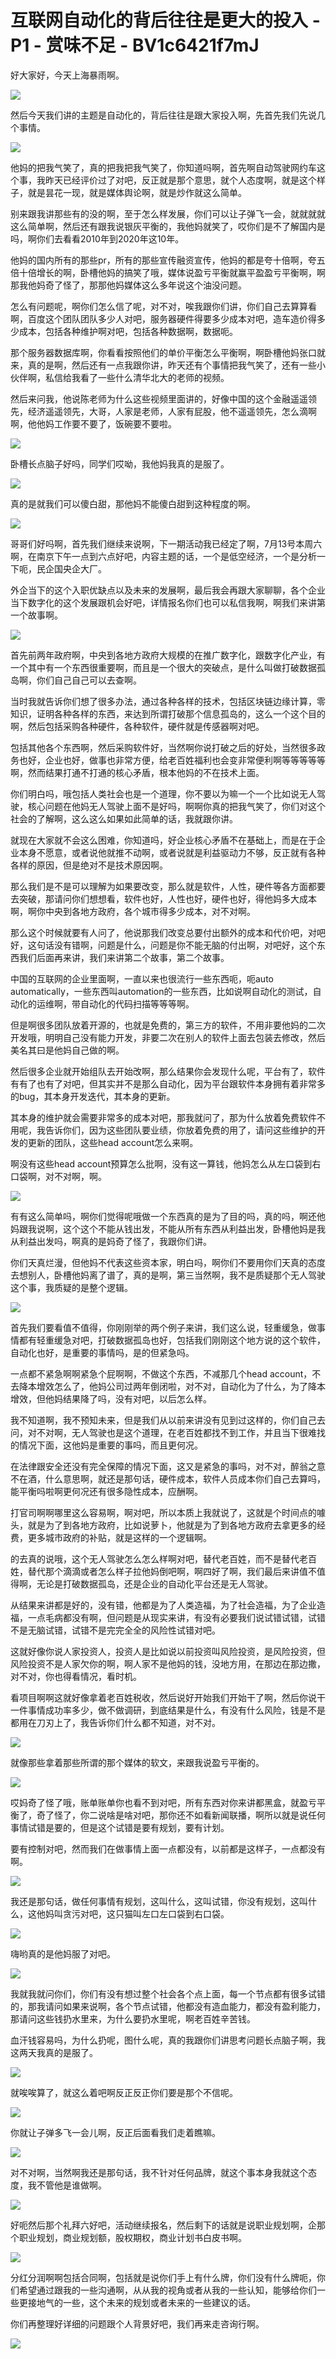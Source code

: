 # 互联网自动化的背后往往是更大的投入 - P1 - 赏味不足 - BV1c6421f7mJ

好大家好，今天上海暴雨啊。

![](img/406d86f39220793c08842d52ce4e226f_1.png)

然后今天我们讲的主题是自动化的，背后往往是跟大家投入啊，先首先我们先说几个事情。

![](img/406d86f39220793c08842d52ce4e226f_3.png)

他妈的把我气笑了，真的把我把我气笑了，你知道吗啊，首先啊自动驾驶网约车这个事，我昨天已经评价过了对吧，反正就是那个意思，就个人态度啊，就是这个样子，就是昙花一现，就是媒体舆论啊，就是炒作就这么简单。

别来跟我讲那些有的没的啊，至于怎么样发展，你们可以让子弹飞一会，就就就就这么简单啊，然后还有跟我说银灰平衡的，我他妈就笑了，哎你们是不了解国内是吗，啊你们去看看2010年到2020年这10年。

他妈的国内所有的那些pr，所有的那些宣传融资宣传，他妈的都是夸十倍啊，夸五倍十倍增长的啊，卧槽他妈的搞笑了哦，媒体说盈亏平衡就赢平盈盈亏平衡啊，啊那我他妈奇了怪了，那那他妈媒体这么多年说这个油没问题。

怎么有问题呢，啊你们怎么信了呢，对不对，唉我跟你们讲，你们自己去算算看啊，百度这个团队团队多少人对吧，服务器硬件得要多少成本对吧，造车造价得多少成本，包括各种维护啊对吧，包括各种数据啊，数据呃。

那个服务器数据库啊，你看看按照他们的单价平衡怎么平衡啊，啊卧槽他妈张口就来，真的是啊，然后还有一点我跟你讲，昨天还有个事情把我气笑了，还有一些小伙伴啊，私信给我看了一些什么清华北大的老师的视频。

然后来问我，他说陈老师为什么这些视频里面讲的，好像中国的这个金融遥遥领先，经济遥遥领先，大哥，人家是老师，人家有屁股，他不遥遥领先，怎么滴啊啊，他他妈工作要不要了，饭碗要不要啦。



![](img/406d86f39220793c08842d52ce4e226f_5.png)

卧槽长点脑子好吗，同学们哎呦，我他妈我真的是服了。

![](img/406d86f39220793c08842d52ce4e226f_7.png)

真的是就我们可以傻白甜，那他妈不能傻白甜到这种程度的啊。

![](img/406d86f39220793c08842d52ce4e226f_9.png)

哥哥们好吗啊，首先我们继续来说啊，下一期活动我已经定了啊，7月13号本周六啊，在南京下午一点到六点好吧，内容主题的话，一个是低空经济，一个是分析一下呃，民企国央企大厂。

外企当下的这个入职优缺点以及未来的发展啊，最后我会再跟大家聊聊，各个企业当下数字化的这个发展跟机会好吧，详情报名你们也可以私信我啊，啊我们来讲第一个故事啊。



![](img/406d86f39220793c08842d52ce4e226f_11.png)

首先前两年政府啊，中央到各地方政府大规模的在推广数字化，跟数字化产业，有一个其中有一个东西很重要啊，而且是一个很大的突破点，是什么叫做打破数据孤岛啊，你们自己自己可以去查啊。

当时我就告诉你们想了很多办法，通过各种各样的技术，包括区块链边缘计算，零知识，证明各种各样的东西，来达到所谓打破那个信息孤岛的，这么一个这个目的啊，然后包括采购各种硬件，各种软件，硬件就是传感器啊对吧。

包括其他各个东西啊，然后采购软件好，当然啊你说打破之后的好处，当然很多政务也好，企业也好，做事也非常方便，给老百姓福利也会变非常便利啊等等等等等啊，然而结果打通不打通的核心矛盾，根本他妈的不在技术上面。

你们明白吗，哦包括人类社会也是一个道理，你不要以为嘛一个一个比如说无人驾驶，核心问题在他妈无人驾驶上面不是好吗，啊啊你真的把我气笑了，你们对这个社会的了解啊，这么这么如果如此简单的话，我就跟你讲。

就现在大家就不会这么困难，你知道吗，好企业核心矛盾不在基础上，而是在于企业本身不愿意，或者说他就推不动啊，或者说就是利益驱动力不够，反正就有各种各样的原因，但是绝对不是技术原因啊。

那么我们是不是可以理解为如果要改变，那么就是软件，人性，硬件等各方面都要去突破，那请问你们想想看，软件也好，人性也好，硬件也好，得他妈多大成本啊，啊你中央到各地方政府，各个城市得多少成本，对不对啊。

那么这个时候就要有人问了，他说那我们改变总要付出额外的成本和代价吧，对吧好，这句话没有错啊，问题是什么，问题是你不能无脑的付出啊，对吧好，这个东西我们后面再来讲，我们来讲第二个故事，第二个故事。

中国的互联网的企业里面啊，一直以来也很流行一些东西呃，呃auto automatically，一些东西叫automation的一些东西，比如说啊自动化的测试，自动化的运维啊，带自动化的代码扫描等等等啊。

但是啊很多团队放着开源的，也就是免费的，第三方的软件，不用非要他妈的二次开发哦，明明自己没有能力开发，非要二次在别人的软件上面去包装去修改，然后美名其曰是他妈自己做的啊。

然后很多企业就开始组队去开始改啊，那么结果你会发现什么呢，平台有了，软件有有了也有了对吧，但其实并不是那么自动化，因为平台跟软件本身拥有着非常多的bug，其本身开发迭代，其本身的更新。

其本身的维护就会需要非常多的成本对吧，那我就问了，那为什么放着免费软件不用呢，我告诉你们，因为这些团队要业绩，你放着免费的用了，请问这些维护的开发的更新的团队，这些head account怎么来啊。

啊没有这些head account预算怎么批啊，没有这一算钱，他妈怎么从左口袋到右口袋啊，对不对啊，啊。



![](img/406d86f39220793c08842d52ce4e226f_13.png)

有有这么简单吗，啊你们觉得呢哦做一个东西真的是为了目的吗，真的吗，啊还他妈跟我说啊，这个这个不能从钱出发，不能从所有东西从利益出发，卧槽他妈是我从利益出发吗，啊真的是妈奇了怪了，我跟你们讲。

你们天真烂漫，但他妈不代表这些资本家，明白吗，啊你们不要用你们天真的态度去想别人，卧槽他妈离了谱了，真的是啊，第三当然啊，我不是质疑那个无人驾驶这个事，我质疑的是整个逻辑。



![](img/406d86f39220793c08842d52ce4e226f_15.png)

首先我们要看值不值得，你刚刚举的两个例子来讲，我们这么说，轻重缓急，做事情都有轻重缓急对吧，打破数据孤岛也好，包括我们刚刚这个地方说的这个软件，自动化也好，是重要的事情吗，是的但紧急吗。

一点都不紧急啊啊紧急个屁啊啊，不做这个东西，不减那几个head account，不去降本增效怎么了，他妈公司过两年倒闭啦，对不对，自动化为了什么，为了降本增效，但他妈结果降了吗，没有对吧，以后怎么样。

我不知道啊，我不预知未来，但是我们从以前来讲没有见到过这样的，你们自己去问，对不对啊，无人驾驶也是这个道理，在老百姓都找不到工作，并且当下很难找的情况下面，这他妈是重要的事吗，而且更何况。

在法律跟安全还没有完全保障的情况下面，这又是紧急的事吗，对不对，醉翁之意不在酒，什么意思啊，就还是那句话，硬件成本，软件人员成本你们自己去算吗，能平衡吗啦啊更何况还有很多隐性成本，应酬啊。

打官司啊啊哪里这么容易啊，啊对吧，所以本质上我就说了，这就是个时间点的噱头，就是为了到各地方政府，比如说萝卜，他就是为了到各地方政府去拿更多的经费，更多城市政府的补贴，就是这样的一个逻辑啊。

的去真的说哦，这个无人驾驶怎么怎么样啊对吧，替代老百姓，而不是替代老百姓，替代那个滴滴或者怎么样子拉他妈倒吧啊，啊四好了啊，我们最后来讲值不值得啊，无论是打破数据孤岛，还是企业的自动化平台还是无人驾驶。

从结果来讲都是好的，没有错，他都是为了人类造福，为了社会造福，为了企业造福，一点毛病都没有啊，但问题是从现实来讲，有没有必要我们说试错试错，试错不是无脑试错，试错不是完完全全的风险性试错对吧。

这就好像你说人家投资人，投资人是比如说以前投资叫风险投资，是风险投资，但风险投资不是人家欠你的啊，啊人家不是他妈的钱，没地方用，在那边在那边撒，对不对，你也得看情况，看时机。

看项目啊啊这就好像拿着老百姓税收，然后说好开始我们开始干了啊，然后你说干一件事情成功率多少，做不做调研，到底结果是什么，有没有什么风险，钱是不是都用在刀刃上了，我告诉你们什么都不知道，对不对。



![](img/406d86f39220793c08842d52ce4e226f_17.png)

就像那些拿着那些所谓的那个媒体的软文，来跟我说盈亏平衡的。

![](img/406d86f39220793c08842d52ce4e226f_19.png)

哎妈奇了怪了哦，账单账单你也看不到对吧，所有东西对你来讲都黑盒，就盈亏平衡了，奇了怪了，你二说啥是啥对吧，那你还不如看新闻联播，啊所以就是说任何事情试错是要的，但是这个试错是要有规划，要有计划。

要有控制对吧，然而我们在做事情上面一点都没有，以前都是这样子，一点都没有啊。

![](img/406d86f39220793c08842d52ce4e226f_21.png)

我还是那句话，做任何事情有规划，这叫什么，这叫试错，你没有规划，这叫什么，这他妈叫贪污对吧，这只猫叫左口左口袋到右口袋。



![](img/406d86f39220793c08842d52ce4e226f_23.png)

嗨哟真的是他妈服了对吧。

![](img/406d86f39220793c08842d52ce4e226f_25.png)

我就我就问你们，你们有没有想过整个社会各个点上面，每一个节点都有很多试错的，那我请问如果来说啊，各个节点试错，他都没有造血能力，都没有盈利能力，那请问这些钱扔水里来，为什么要扔水里呢，啊老百姓辛苦钱。

血汗钱容易吗，为什么扔呢，图什么呢，真的我跟你们讲思考问题长点脑子啊，我这两天我真的是服了。

![](img/406d86f39220793c08842d52ce4e226f_27.png)

就唉唉算了，就这么着吧啊反正反正你们要是那个不信呢。

![](img/406d86f39220793c08842d52ce4e226f_29.png)

你就让子弹多飞一会儿啊，反正后面看我们走着瞧嘛。

![](img/406d86f39220793c08842d52ce4e226f_31.png)

对不对啊，当然啊我还是那句话，我不针对任何品牌，就这个事本身我就这个态度，我不管他是谁做啊。

![](img/406d86f39220793c08842d52ce4e226f_33.png)

好呃然后那个礼拜六好吧，活动继续报名，然后剩下的话就是说职业规划啊，企那个职业规划，商业规划额，股权期权，商业计划书白皮书啊。



![](img/406d86f39220793c08842d52ce4e226f_35.png)

分红分润啊啊包括合同啊，包括就是说你们手上有什么牌，你们没有什么牌呃，你们希望通过跟我的一些沟通啊，从从我的视角或者从我的一些认知，能够给你们一些更接地气的一些，这个未来的规划或者未来的一些建议的话。

你们再整理好详细的问题跟个人背景好吧，我们再来走咨询行啊。

![](img/406d86f39220793c08842d52ce4e226f_37.png)